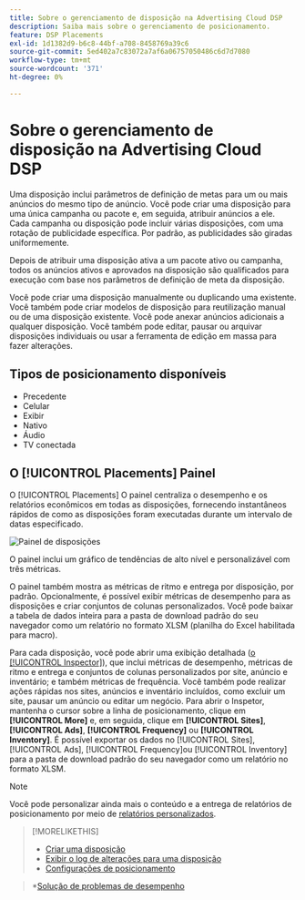 ```yaml
---
title: Sobre o gerenciamento de disposição na Advertising Cloud DSP
description: Saiba mais sobre o gerenciamento de posicionamento.
feature: DSP Placements
exl-id: 1d1382d9-b6c8-44bf-a708-8458769a39c6
source-git-commit: 5ed402a7c83072a7af6a06757050486c6d7d7080
workflow-type: tm+mt
source-wordcount: '371'
ht-degree: 0%

---
```


# Sobre o gerenciamento de disposição na Advertising Cloud DSP

Uma disposição inclui parâmetros de definição de metas para um ou mais anúncios do mesmo tipo de anúncio. Você pode criar uma disposição para uma única campanha ou pacote e, em seguida, atribuir anúncios a ele. Cada campanha ou disposição pode incluir várias disposições, com uma rotação de publicidade específica. Por padrão, as publicidades são giradas uniformemente.

Depois de atribuir uma disposição ativa a um pacote ativo ou campanha, todos os anúncios ativos e aprovados na disposição são qualificados para execução com base nos parâmetros de definição de meta da disposição.

Você pode criar uma disposição manualmente ou duplicando uma existente. Você também pode criar modelos de disposição para reutilização manual ou de uma disposição existente. Você pode anexar anúncios adicionais a qualquer disposição. Você também pode editar, pausar ou arquivar disposições individuais ou usar a ferramenta de edição em massa para fazer alterações.

## Tipos de posicionamento disponíveis

* Precedente
* Celular
* Exibir
* Nativo
* Áudio
* TV conectada

## O [!UICONTROL Placements] Painel

O [!UICONTROL Placements] O painel centraliza o desempenho e os relatórios econômicos em todas as disposições, fornecendo instantâneos rápidos de como as disposições foram executadas durante um intervalo de datas especificado.

![Painel de disposições](/help/dsp/assets/placement-dashboard.png)

O painel inclui um gráfico de tendências de alto nível e personalizável com três métricas.

O painel também mostra as métricas de ritmo e entrega por disposição, por padrão. Opcionalmente, é possível exibir métricas de desempenho para as disposições e criar conjuntos de colunas personalizados. Você pode baixar a tabela de dados inteira para a pasta de download padrão do seu navegador como um relatório no formato XLSM (planilha do Excel habilitada para macro).

Para cada disposição, você pode abrir uma exibição detalhada ([o [!UICONTROL Inspector]](/help/dsp/campaign-management/reports/campaign-reports-about.md)), que inclui métricas de desempenho, métricas de ritmo e entrega e conjuntos de colunas personalizados por site, anúncio e inventário; e também métricas de frequência. Você também pode realizar ações rápidas nos sites, anúncios e inventário incluídos, como excluir um site, pausar um anúncio ou editar um negócio. Para abrir o Inspetor, mantenha o cursor sobre a linha de posicionamento, clique em **[!UICONTROL More]** e, em seguida, clique em **[!UICONTROL Sites]**, **[!UICONTROL Ads]**, **[!UICONTROL Frequency]** ou **[!UICONTROL Inventory]**. É possível exportar os dados no [!UICONTROL Sites], [!UICONTROL Ads], [!UICONTROL Frequency]ou [!UICONTROL Inventory]  para a pasta de download padrão do seu navegador como um relatório no formato XLSM.

>[!NOTE]
>
>Você pode personalizar ainda mais o conteúdo e a entrega de relatórios de posicionamento por meio de [relatórios personalizados](/help/dsp/reports/report-about.md).

>[!MORELIKETHIS]
>
>* [Criar uma disposição](placement-create.md)
>* [Exibir o log de alterações para uma disposição](placement-change-log.md)
>* [Configurações de posicionamento](placement-settings.md)

   >*[Solução de problemas de desempenho](/help/dsp/optimization/troubleshooting-performance.md)

